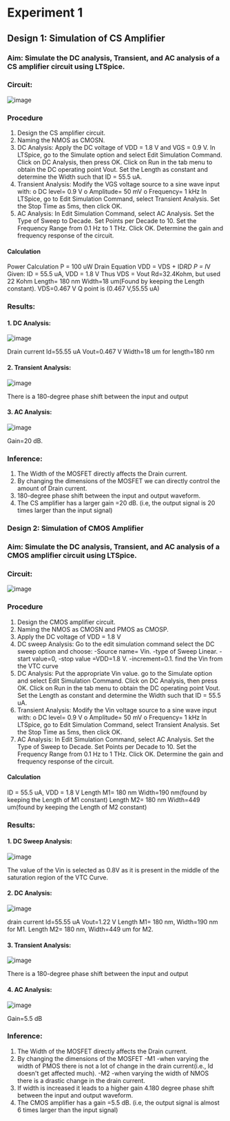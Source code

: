 # Experiment 1
## Design 1: Simulation of CS Amplifier
### Aim: Simulate the DC analysis, Transient, and AC analysis of a CS amplifier circuit using LTSpice.
### Circuit:
 ![image](https://github.com/user-attachments/assets/e775bd9c-21dd-45f0-97a3-7c2c30dc9d32)

### Procedure
1.	Design the CS amplifier circuit.
2.	Naming the NMOS as CMOSN.
3.	DC Analysis: Apply the DC voltage of VDD = 1.8 V and VGS = 0.9 V. In LTSpice, go to the Simulate option and select Edit Simulation Command. Click on DC Analysis, then press OK. Click on Run in the tab menu to obtain the DC operating point Vout. Set the Length as constant and determine the Width such that ID = 55.5 uA.
4.	Transient Analysis: Modify the VGS voltage source to a sine wave input with:
o	DC level= 0.9 V
o	Amplitude= 50 mV
o	Frequency= 1 kHz
In LTSpice, go to Edit Simulation Command, select Transient Analysis. Set the Stop Time as 5ms, then click OK.
5.	AC Analysis: In Edit Simulation Command, select AC Analysis. Set the Type of Sweep to Decade. Set Points per Decade to 10. Set the Frequency Range from 0.1 Hz to 1 THz. Click OK. Determine the gain and frequency response of the circuit.
#### Calculation
Power Calculation P = 100 uW
Drain Equation VDD = VDS + ID*RD
P = I*V
Given: ID = 55.5 uA, VDD = 1.8 V
Thus VDS = Vout
Rd=32.4Kohm, but used 22 Kohm
Length= 180 nm
Width=18 um(Found by keeping the Length constant).
VDS=0.467 V
Q point is (0.467 V,55.55 uA)
### Results:
#### 1. DC Analysis:
 ![image](https://github.com/user-attachments/assets/1db0371c-b568-4750-abb2-515a0d3e231d)

Drain current Id=55.55 uA Vout=0.467 V
Width=18 um for length=180 nm
#### 2. Transient Analysis:
 ![image](https://github.com/user-attachments/assets/10451bdf-afdd-412a-8352-c9d3d458f864)

There is a 180-degree phase shift between the input and output
#### 3. AC Analysis: 
![image](https://github.com/user-attachments/assets/606eb559-99f4-43a6-81d8-d99f13b4bed3)

Gain=20 dB.
### Inference:
1. The Width of the MOSFET directly affects the Drain current.
2. By changing the dimensions of the MOSFET we can directly control the amount of Drain current.
3. 180-degree phase shift between the input and output waveform.
4. The CS amplifier has a larger gain =20 dB. (i.e, the output signal is 20 times larger than the input signal)
### Design 2: Simulation of CMOS Amplifier
### Aim: Simulate the DC analysis, Transient, and AC analysis of a CMOS amplifier circuit using LTSpice.
### Circuit:
 ![image](https://github.com/user-attachments/assets/defc3938-4bd6-4304-88de-c025f0b0d102)

### Procedure
1.	Design the CMOS amplifier circuit.
2.	Naming the NMOS as CMOSN and PMOS as CMOSP.
3.	Apply the DC voltage of VDD = 1.8 V
4.	DC sweep Analysis: Go to the edit simulation command select the DC sweep option and choose: -Source name= Vin. -type of Sweep Linear. -start value=0, -stop value =VDD=1.8 V. -increment=0.1.
find the Vin from the VTC curve
5. DC Analysis: Put the appropriate Vin value. go to the Simulate option and select Edit Simulation Command. Click on DC Analysis, then press OK. Click on Run in the tab menu to obtain the DC operating point Vout. Set the Length as constant and determine the Width such that ID = 55.5 uA.
6.	Transient Analysis: Modify the Vin voltage source to a sine wave input with:
o	DC level= 0.9 V
o	Amplitude= 50 mV
o	Frequency= 1 kHz
In LTSpice, go to Edit Simulation Command, select Transient Analysis. Set the Stop Time as 5ms, then click OK.
7.	AC Analysis: In Edit Simulation Command, select AC Analysis. Set the Type of Sweep to Decade. Set Points per Decade to 10. Set the Frequency Range from 0.1 Hz to 1 THz. Click OK. Determine the gain and frequency response of the circuit.
#### Calculation
ID = 55.5 uA, VDD = 1.8 V
Length M1= 180 nm
Width=190 nm(found by keeping the Length of M1 constant)
Length M2= 180 nm
Width=449 um(found by keeping the Length of M2 constant)
### Results:
#### 1. DC Sweep Analysis:
 ![image](https://github.com/user-attachments/assets/672a0e36-bcb0-4e3b-bc0d-c36824be1aca)
 
The value of the Vin is selected as 0.8V as it is present in the middle of the saturation region of the VTC Curve.

#### 2. DC Analysis:
 ![image](https://github.com/user-attachments/assets/672d197c-60b1-4507-8d0b-364aaaee52d1)
 
drain current Id=55.55 uA Vout=1.22 V
Length M1= 180 nm, Width=190 nm for M1.
Length M2= 180 nm, Width=449 um for M2.
#### 3. Transient Analysis:
 ![image](https://github.com/user-attachments/assets/e9546a7e-0a57-4f80-9ffb-268635a7d8fc)
 
There is a 180-degree phase shift between the input and output
#### 4. AC Analysis:
 ![image](https://github.com/user-attachments/assets/6bc8cd6f-8f4b-4710-b3bd-3215cd1ec76d)
 
Gain=5.5 dB
### Inference:
1. The Width of the MOSFET directly affects the Drain current.
2. By changing the dimensions of the MOSFET -M1 -when varying the width of PMOS there is not a lot of change in the drain current(i.e., Id doesn't get affected much).
-M2 -when varying the width of NMOS there is a drastic change in the drain current.
3. If width is increased it leads to a higher gain 4.180 degree phase shift between the input and output waveform.
5. The CMOS amplifier has a gain =5.5 dB. (i.e, the output signal is almost 6 times larger than the input signal)


